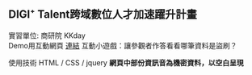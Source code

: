 ## DIGI⁺ Talent跨域數位人才加速躍升計畫
實習單位: 商研院 KKday  
Demo用互動網頁 [連結](https://s110519018.github.io/Digi-DemoPage/html/index.html)
互動小遊戲：讓參觀者作答看看哪筆資料是盜刷？

使用技術 HTML / CSS /  jquery
**網頁中部份資訊音為機密資料，以空白呈現**
